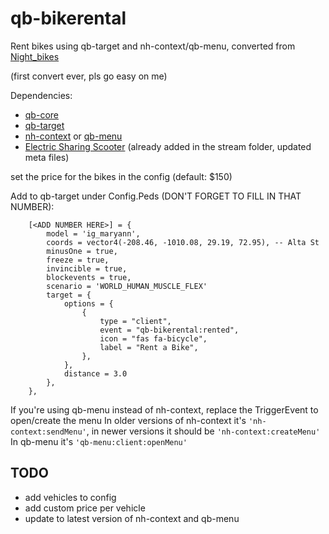 # qb-bikerental

Rent bikes using qb-target and nh-context/qb-menu,
converted from [Night_bikes](https://github.com/nighmares/Night_bikes)

(first convert ever, pls go easy on me)


Dependencies:
* [qb-core](https://github.com/qbcore-framework/qb-core)
* [qb-target](https://github.com/BerkieBb/qb-target)
* [nh-context](https://github.com/nerohiro/nh-context) or [qb-menu](https://github.com/qbcore-framework/qb-menu)
* [Electric Sharing Scooter](https://www.gta5-mods.com/vehicles/portuguese-electric-sharing-scooter-addon-livery-map-editor-xml) (already added in the stream folder, updated meta files)

set the price for the bikes in the config (default: $150)


Add to qb-target under Config.Peds (DON'T FORGET TO FILL IN THAT NUMBER):
```
    [<ADD NUMBER HERE>] = {
        model = 'ig_maryann',
        coords = vector4(-208.46, -1010.08, 29.19, 72.95), -- Alta St
        minusOne = true,
        freeze = true,
        invincible = true,
        blockevents = true,
        scenario = 'WORLD_HUMAN_MUSCLE_FLEX'
        target = {
            options = {
                {
                    type = "client",
                    event = "qb-bikerental:rented",
                    icon = "fas fa-bicycle",
                    label = "Rent a Bike",
                },
            },
            distance = 3.0
        },
    },
```

If you're using qb-menu instead of nh-context, replace the TriggerEvent to open/create the menu
In older versions of nh-context it's `'nh-context:sendMenu'`, in newer versions it should be `'nh-context:createMenu'`
In qb-menu it's `'qb-menu:client:openMenu'`


## TODO
* add vehicles to config
* add custom price per vehicle
* update to latest version of nh-context and qb-menu
